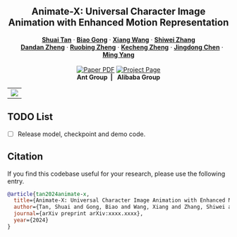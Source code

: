 <p align="center">

  <h2 align="center">Animate-X: Universal Character Image Animation with Enhanced Motion Representation</h2>
  <p align="center">
    <a href=""><strong>Shuai Tan</strong></a> · <a href="https://scholar.google.com/citations?user=BwdpTiQAAAAJ"><strong>Biao Gong</strong></a> · <a href="https://scholar.google.com.hk/citations?user=cQbXvkcAAAAJ&hl=zh-CN&oi=sra"><strong>Xiang Wang</strong></a> · <a href="https://scholar.google.com.hk/citations?user=ZO3OQ-8AAAAJ&hl=zh-CN&oi=sra"><strong>Shiwei Zhang</strong></a>
    <br>
    <a href="#"><strong>Dandan Zheng</strong></a> · <a href="https://scholar.google.com.hk/citations?hl=zh-CN&user=S8FmqTUAAAAJ&view_op=list_works&sortby=pubdate"><strong>Ruobing Zheng</strong></a> · <a href="https://scholar.google.com.hk/citations?hl=zh-CN&user=hMDQifQAAAAJ&view_op=list_works&sortby=pubdate"><strong>Kecheng Zheng</strong></a> · <a href="#"><strong>Jingdong Chen</strong></a> · <a href="#"><strong>Ming Yang</strong></a>
    <br>
    <br>
        <a href="https://arxiv.org/abs/2311.17002"><img src='https://img.shields.io/badge/arXiv-Animate_X-red' alt='Paper PDF'></a>
        <a href='https://lucaria-academy.github.io/Animate-X/'><img src='https://img.shields.io/badge/Project_Page-Animate_X-blue' alt='Project Page'></a>
    <br>
    <b> Ant Group&nbsp; | &nbsp; Alibaba Group  </b>
  </p>

  <!-- This repository is the official implementation of CVPR 2024 paper "Ranni: Taming Text-to-Image Diffusion for Accurate Instruction Following". It contains two main components: 1) a LLM-based planning model that maps text instructions into visual elements in image, 2) a diffusion-based painting model that draws image following the visual elements in first stage. Ranni achieves better semantic understanding thanks to the powerful ability of LLM. Currently, we release the model weights including a LoRA-finetuned LLaMa-2-7B, and a fully-finetuned SDv2.1 model. -->
  
  <table align="center">
    <tr>
    <td>
      <img src="https://img.alicdn.com/imgextra/i3/O1CN01QZs1bU1LoW68dhIb2_!!6000000001346-0-tps-1783-856.jpg">
    </td>
    </tr>
  </table>

<!-- ## News
- **2024 4.8**: Ranni is accepted as CVPR 2024 oral paper 🎉
- **2024 4.3**: We release the v1 code of Ranni. -->

## TODO List
- [ ] Release model, checkpoint and demo code.



<!-- ## Installation
Install with `conda`: 
```bash
conda env create -f environment.yaml
conda activate ranni
```


## Download Checkpoints
Download Ranni [checkpoints](https://modelscope.cn/models/yutong/Ranni/files) and put all files in `model` dir, which should be like:
```
models/
  llama2_7b_lora_bbox.pth
  llama2_7b_lora_element.pth
  ranni_sdv21_v1.pth
```

## Gradio demo 
We present the interactivate image generation by running the gradio demo:

```bash
python demo_gradio.py
```

It should look like the UI shown below:

<table align="center">
  <tr>
  <td>
    <img src="assets/Figures/Gradio.png">
  </td>
  </tr>
</table>

### Tutorial for image generation
Simply type in the image prompt. Click the button `text-to-panel` for generate semantic panel, then click the button `panel-to-image` for generate corresponding image:

> prompt: A black dog and a white cat
<table align="center">
  <tr>
  <td>
    <img src="assets/Figures/demo_gradio_generation.png">
  </td>
  </tr>
</table>


### Tutorial for continuous editing
After generating an image, you could modify the box answer to adjust the panel (modify the prompt if needed). Click button `refresh` to refresh the condition. Enable the checkbox `with memory` after the `panel-to-image`, then generate the modified image:

> prompt: A black dog and a white cat
> modification: black dog -> white dog

<table align="center">
  <tr>
  <td>
    <img src="assets/Figures/demo_gradio_editing.png">
  </td>
  </tr>
</table>

By operating on the boxes and prompts, you could achieve multiple editing operations in following types:
<table align="center">
  <tr>
  <td>
    <img src="assets/Figures/demo_gradio_ops.png">
  </td>
  </tr>
</table> -->

<!-- ## Acknowledgement
This repository is based on the following codebases:
* https://github.com/Stability-AI/stablediffusion
* https://github.com/lllyasviel/ControlNet/ -->

## Citation
If you find this codebase useful for your research, please use the following entry.
```BibTeX
@article{tan2024animate-x,
  title={Animate-X: Universal Character Image Animation with Enhanced Motion Representation},
  author={Tan, Shuai and Gong, Biao and Wang, Xiang and Zhang, Shiwei and Zheng, Dandan and Zheng, Ruobin and Zheng, Kecheng and Chen, Jingdong and Yang, Ming},
  journal={arXiv preprint arXiv:xxxx.xxxx},
  year={2024}
}
```